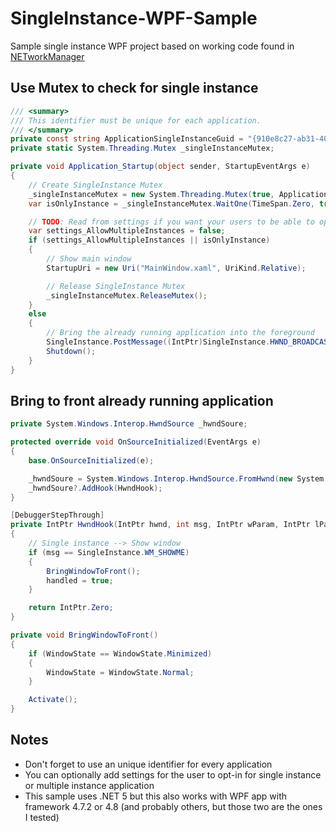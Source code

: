 # SingleInstance-WPF-Sample
Sample single instance WPF project based on working code found in [NETworkManager](https://github.com/BornToBeRoot/NETworkManager)

## Use Mutex to check for single instance
```csharp
/// <summary>
/// This identifier must be unique for each application.
/// </summary>
private const string ApplicationSingleInstanceGuid = "{910e8c27-ab31-4043-9c5d-1382707e6c93}";
private static System.Threading.Mutex _singleInstanceMutex;

private void Application_Startup(object sender, StartupEventArgs e)
{
    // Create SingleInstance Mutex
    _singleInstanceMutex = new System.Threading.Mutex(true, ApplicationSingleInstanceGuid);
    var isOnlyInstance = _singleInstanceMutex.WaitOne(TimeSpan.Zero, true);

    // TODO: Read from settings if you want your users to be able to opt-in to multiple instance or not
    var settings_AllowMultipleInstances = false;
    if (settings_AllowMultipleInstances || isOnlyInstance)
    {
        // Show main window
        StartupUri = new Uri("MainWindow.xaml", UriKind.Relative);

        // Release SingleInstance Mutex
        _singleInstanceMutex.ReleaseMutex();
    }
    else
    {
        // Bring the already running application into the foreground
        SingleInstance.PostMessage((IntPtr)SingleInstance.HWND_BROADCAST, SingleInstance.WM_SHOWME, IntPtr.Zero, IntPtr.Zero);
        Shutdown();
    }
}
```

## Bring to front already running application
```csharp
private System.Windows.Interop.HwndSource _hwndSoure;

protected override void OnSourceInitialized(EventArgs e)
{
    base.OnSourceInitialized(e);

    _hwndSoure = System.Windows.Interop.HwndSource.FromHwnd(new System.Windows.Interop.WindowInteropHelper(this).Handle);
    _hwndSoure?.AddHook(HwndHook);
}

[DebuggerStepThrough]
private IntPtr HwndHook(IntPtr hwnd, int msg, IntPtr wParam, IntPtr lParam, ref bool handled)
{
    // Single instance --> Show window
    if (msg == SingleInstance.WM_SHOWME)
    {
        BringWindowToFront();
        handled = true;
    }

    return IntPtr.Zero;
}

private void BringWindowToFront()
{
    if (WindowState == WindowState.Minimized)
    {
        WindowState = WindowState.Normal;
    }

    Activate();
}
```

## Notes
* Don't forget to use an unique identifier for every application
* You can optionally add settings for the user to opt-in for single instance or multiple instance application
* This sample uses .NET 5 but this also works with WPF app with framework 4.7.2 or 4.8 (and probably others, but those two are the ones I tested)
